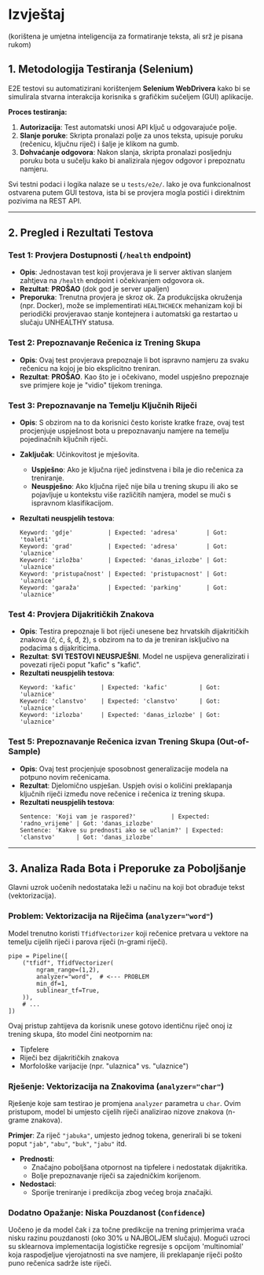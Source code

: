# Izvještaj 
(korištena je umjetna inteligencija za formatiranje teksta, ali srž je pisana rukom)

## 1. Metodologija Testiranja (Selenium)

E2E testovi su automatizirani korištenjem **Selenium WebDrivera** kako bi se simulirala stvarna interakcija korisnika s grafičkim sučeljem (GUI) aplikacije.

**Proces testiranja:**
1.  **Autorizacija**: Test automatski unosi API ključ u odgovarajuće polje.
2.  **Slanje poruke**: Skripta pronalazi polje za unos teksta, upisuje poruku (rečenicu, ključnu riječ) i šalje je klikom na gumb.
3.  **Dohvaćanje odgovora**: Nakon slanja, skripta pronalazi posljednju poruku bota u sučelju kako bi analizirala njegov odgovor i prepoznatu namjeru.

Svi testni podaci i logika nalaze se u `tests/e2e/`. Iako je ova funkcionalnost ostvarena putem GUI testova, ista bi se provjera mogla postići i direktnim pozivima na REST API.

---

## 2. Pregled i Rezultati Testova

### Test 1: Provjera Dostupnosti (`/health` endpoint)

*   **Opis**: Jednostavan test koji provjerava je li server aktivan slanjem zahtjeva na `/health` endpoint i očekivanjem odgovora `ok`.
*   **Rezultat**: **PROŠAO** (dok god je server upaljen)
*   **Preporuka**: Trenutna provjera je skroz ok. Za produkcijska okruženja (npr. Docker), može se implementirati `HEALTHCHECK` mehanizam koji bi periodički provjeravao stanje kontejnera i automatski ga restartao u slučaju UNHEALTHY statusa.

### Test 2: Prepoznavanje Rečenica iz Trening Skupa

*   **Opis**: Ovaj test provjerava prepoznaje li bot ispravno namjeru za svaku rečenicu na kojoj je bio eksplicitno treniran.
*   **Rezultat**: **PROŠAO**. Kao što je i očekivano, model uspješno prepoznaje sve primjere koje je "vidio" tijekom treninga.

### Test 3: Prepoznavanje na Temelju Ključnih Riječi

*   **Opis**: S obzirom na to da korisnici često koriste kratke fraze, ovaj test procjenjuje uspješnost bota u prepoznavanju namjere na temelju pojedinačnih ključnih riječi.
*   **Zaključak**: Učinkovitost je mješovita.
    *   **Uspješno**: Ako je ključna riječ jedinstvena i bila je dio rečenica za treniranje.
    *   **Neuspješno**: Ako ključna riječ nije bila u trening skupu ili ako se pojavljuje u kontekstu više različitih namjera, model se muči s ispravnom klasifikacijom.

*   **Rezultati neuspjelih testova**:
    ```
    Keyword: 'gdje'          | Expected: 'adresa'        | Got: 'toaleti'
    Keyword: 'grad'          | Expected: 'adresa'        | Got: 'ulaznice'
    Keyword: 'izložba'       | Expected: 'danas_izlozbe' | Got: 'ulaznice'
    Keyword: 'pristupačnost' | Expected: 'pristupacnost' | Got: 'ulaznice'
    Keyword: 'garaža'        | Expected: 'parking'       | Got: 'ulaznice'
    ```

### Test 4: Provjera Dijakritičkih Znakova

*   **Opis**: Testira prepoznaje li bot riječi unesene bez hrvatskih dijakritičkih znakova (č, ć, š, đ, ž), s obzirom na to da je treniran isključivo na podacima s dijakriticima.
*   **Rezultat**: **SVI TESTOVI NEUSPJEŠNI**. Model ne uspijeva generalizirati i povezati riječi poput "kafic" s "kafić".
*   **Rezultati neuspjelih testova**:
    ```
    Keyword: 'kafic'       | Expected: 'kafic'         | Got: 'ulaznice'
    Keyword: 'clanstvo'    | Expected: 'clanstvo'      | Got: 'ulaznice'
    Keyword: 'izlozba'     | Expected: 'danas_izlozbe' | Got: 'ulaznice'
    ```

### Test 5: Prepoznavanje Rečenica izvan Trening Skupa (Out-of-Sample)

*   **Opis**: Ovaj test procjenjuje sposobnost generalizacije modela na potpuno novim rečenicama.
*   **Rezultat**: Djelomično uspješan. Uspjeh ovisi o količini preklapanja ključnih riječi između nove rečenice i rečenica iz trening skupa.
*   **Rezultati neuspjelih testova**:
    ```
    Sentence: 'Koji vam je raspored?'          | Expected: 'radno_vrijeme' | Got: 'danas_izlozbe'
    Sentence: 'Kakve su prednosti ako se učlanim?' | Expected: 'clanstvo'      | Got: 'danas_izlozbe'
    ```

---

## 3. Analiza Rada Bota i Preporuke za Poboljšanje

Glavni uzrok uočenih nedostataka leži u načinu na koji bot obrađuje tekst (vektorizacija).

### Problem: Vektorizacija na Riječima (`analyzer="word"`)

Model trenutno koristi `TfidfVectorizer` koji rečenice pretvara u vektore na temelju cijelih riječi i parova riječi (n-grami riječi).

```
pipe = Pipeline([
    ("tfidf", TfidfVectorizer(
        ngram_range=(1,2),
        analyzer="word",  # <--- PROBLEM
        min_df=1,
        sublinear_tf=True,
    )),
    # ...
])
```

Ovaj pristup zahtijeva da korisnik unese gotovo identičnu riječ onoj iz trening skupa, što model čini neotpornim na:
*   Tipfelere
*   Riječi bez dijakritičkih znakova
*   Morfološke varijacije (npr. "ulaznica" vs. "ulaznice")

### Rješenje: Vektorizacija na Znakovima (`analyzer="char"`)

Rješenje koje sam testirao je promjena `analyzer` parametra u `char`. Ovim pristupom, model bi umjesto cijelih riječi analizirao nizove znakova (n-grame znakova).

**Primjer**: Za riječ `"jabuka"`, umjesto jednog tokena, generirali bi se tokeni poput `"jab"`, `"abu"`, `"buk"`, `"jabu"` itd.

*   **Prednosti**:
    *   Značajno poboljšana otpornost na tipfelere i nedostatak dijakritika.
    *   Bolje prepoznavanje riječi sa zajedničkim korijenom.
*   **Nedostaci**:
    *   Sporije treniranje i predikcija zbog većeg broja značajki.

### Dodatno Opažanje: Niska Pouzdanost (`Confidence`)

Uočeno je da model čak i za točne predikcije na trening primjerima vraća nisku razinu pouzdanosti (oko 30% u NAJBOLJEM slučaju). Mogući uzroci su sklearnova implementacija logističke regresije s opcijom 'multinomial' koja raspodjeljue vjerojatnosti na sve namjere, ili preklapanje riječi pošto puno rečenica sadrže iste riječi.
